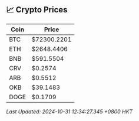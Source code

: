## 📈 Crypto Prices

| Coin | Price |
| ---- | ----- |
| BTC | $72300.2201 |
| ETH | $2648.4406 |
| BNB | $591.5504 |
| CRV | $0.2574 |
| ARB | $0.5512 |
| OKB | $39.1483 |
| DOGE | $0.1709 |

_Last Updated: 2024-10-31 12:34:27.345 +0800 HKT_